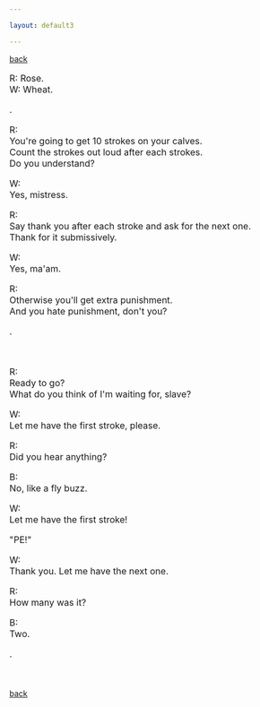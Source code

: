 ```yaml
---

layout: default3

---
```


<p style="text-align:left"><a href="./bdindex.html">back</a></p>

<font size="3">

<P>R: Rose.<br/>W: Wheat.</P>

<p>.</p>

<p>R:<br/>You're going to get 10 strokes on your calves.<br/>Count the strokes out loud after each strokes.<br/>Do you understand?</p>

<P>W:<br/>Yes, mistress.</P>

<P>R:<br/>Say thank you after each stroke and ask for the next one.<br/>Thank for it submissively.</P>

<P>W:<br/>Yes, ma'am.</P>

<P>R:<br/>Otherwise you'll get extra punishment.<br/>And you hate punishment, don't you?</P>

<P>.</P>

<P>&nbsp;</P>

<P>R:<br/>Ready to go?<br/>What do you think of I'm waiting for, slave?</P>

<P>W:<br/>Let me have the first stroke, please.</P>

<P>R:<br/>Did you hear anything?</P>

<P>B:<br/>No, like a fly buzz.</P>

<P>W:<br/>Let me have the first stroke!</P>

<P>"PE!"</P>

<P>W:<br/>Thank you. Let me have the next one.</P>

<P>R:<br/>How many was it?</P>

<P>B:<br/>Two.</P>

<P>.</P>

<P>&nbsp;</P>

</font>

<p style="text-align:left"><a href="./bdindex.html">back</a></p>




